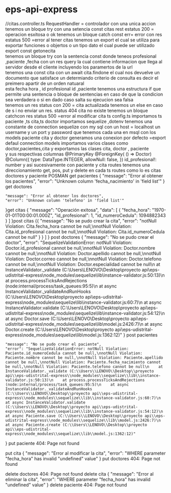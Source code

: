 # eps-api-express
//citas.controller.ts 
RequestHandler = controlador con una unica accion 
tenemos un bloque  try con una setencia
  const citas 
rest estatus 200 = operacion esxitosa o ok 
tenemos un bloque catch
const err= error 
 con  res estatus 500 =error al tener citas 
tenemos un export   el cual se utiliza para exportar funciones o objertos  o un tipo dato el cual puede ser utilizado 
export const getonecita  
tenemos un bloque try con la sentencia  const donde teneos profesional ,paciente ,fecha con un res query la cual contiene informacion que llega al servidor desde el cliente incluyendo los paramertos de la url  
tenemos una const cita con un await  cita.findone el cual nos devuelve un documento que satisface un determiando criterio de consulta  es decir el preimero apartir de un orden natuaral  
esta fecha hora , id profesional  id ,paciente 
tenemos una estructura if que permite una sentencia o  bloque de sentencias en caso de que la condicion sea verdadera o si en dado caso salta su ejecucion sea falsa   
tenemos un res status con 200 = cita actualizada 
tenemos un else en caso de s i no enviar un res. status 404 cita no existe 
tenemos un bloque  catchcon res status 500 =error al modificar cita 
ts config.ts
importamos ts paciente ,ts cita,ts doctor 
importamos sequelize ,dotenv
tenemos una constante de connection  sequelize  con my sql  con un host = localhost un username y un port y password que tenemos cada una en msql 
con los models paciente cita y doctor 
generamos  una conexion por defecto =export defaul connection
models 
importamos varios clases como doctor,pacientes,cita 
y exportamos las clases cita, doctor , paciente  
y sus respectivas columnas
 @PrimaryKey
  @ForeignKey( () => Doctor)
  @Column({
    type: DataType.INTEGER,
    allowNull: false,
  })
  id_profesional!: number
y asi sucesivamente con paciente y cita 
routes 
tenemos una direccionamiento  get, pos, put y delete   en cada ts routes como lo es citas doctores y paciente 
POSMAN
get pacientes 
{
    "message": "Error al obtener los pacientes",
    "error": "Unknown column 'fecha_nacimiento' in 'field list'"
}
get doctores 

    "message": "Error al obtener los doctores",
    "error": "Unknown column 'telefono' in 'field list'"
}get citas
{
    "message": "Operación exitosa",
    "data": [
        {
            "fecha_hora": "1970-01-01T00:00:01.000Z",
            "id_profesional": 1,
            "id_numeroCedula": 1094882343
        }
    ]
}post citas 
{{
    "message": "No se pudo crear la cita",
    "error": "notNull Violation: Cita.fecha_hora cannot be null,\nnotNull Violation: Cita.id_profesional cannot be null,\nnotNull Violation: Cita.id_numeroCedula cannot be null"
}
        }
    ]
}
post doctores
{
    "message": "No se pudo crear el doctor",
    "error": "SequelizeValidationError: notNull Violation: Doctor.id_profesional cannot be null,\nnotNull Violation: Doctor.nombre cannot be null,\nnotNull Violation: Doctor.apellido cannot be null,\nnotNull Violation: Doctor.correo cannot be null,\nnotNull Violation: Doctor.telefono cannot be null,\nnotNull Violation: Doctor.especialidad cannot be null\n    at InstanceValidator._validate (C:\\Users\\LENOVO\\Desktop\\proyecto api\\eps-udistrital-express\\node_modules\\sequelize\\lib\\instance-validator.js:50:13)\n    at process.processTicksAndRejections (node:internal/process/task_queues:95:5)\n    at async InstanceValidator._validateAndRunHooks (C:\\Users\\LENOVO\\Desktop\\proyecto api\\eps-udistrital-express\\node_modules\\sequelize\\lib\\instance-validator.js:60:7)\n    at async InstanceValidator.validate (C:\\Users\\LENOVO\\Desktop\\proyecto api\\eps-udistrital-express\\node_modules\\sequelize\\lib\\instance-validator.js:54:12)\n    at async Doctor.save (C:\\Users\\LENOVO\\Desktop\\proyecto api\\eps-udistrital-express\\node_modules\\sequelize\\lib\\model.js:2426:7)\n    at async Doctor.create (C:\\Users\\LENOVO\\Desktop\\proyecto api\\eps-udistrital-express\\node_modules\\sequelize\\lib\\model.js:1362:12)"
}
post pacientes

    "message": "No se pudo crear el paciente",
    "error": "SequelizeValidationError: notNull Violation: Paciente.id_numeroCedula cannot be null,\nnotNull Violation: Paciente.nombre cannot be null,\nnotNull Violation: Paciente.apellido cannot be null,\nnotNull Violation: Paciente.fecha_nacimiento cannot be null,\nnotNull Violation: Paciente.telefono cannot be null\n    at InstanceValidator._validate (C:\\Users\\LENOVO\\Desktop\\proyecto api\\eps-udistrital-express\\node_modules\\sequelize\\lib\\instance-validator.js:50:13)\n    at process.processTicksAndRejections (node:internal/process/task_queues:95:5)\n    at async InstanceValidator._validateAndRunHooks (C:\\Users\\LENOVO\\Desktop\\proyecto api\\eps-udistrital-express\\node_modules\\sequelize\\lib\\instance-validator.js:60:7)\n    at async InstanceValidator.validate (C:\\Users\\LENOVO\\Desktop\\proyecto api\\eps-udistrital-express\\node_modules\\sequelize\\lib\\instance-validator.js:54:12)\n    at async Paciente.save (C:\\Users\\LENOVO\\Desktop\\proyecto api\\eps-udistrital-express\\node_modules\\sequelize\\lib\\model.js:2426:7)\n    at async Paciente.create (C:\\Users\\LENOVO\\Desktop\\proyecto api\\eps-udistrital-express\\node_modules\\sequelize\\lib\\model.js:1362:12)"
}
put paciente 
404: Page not found

put cita 
{
    "message": "Error al modificar la cita",
    "error": "WHERE parameter \"fecha_hora\" has invalid \"undefined\" value"
}
put doctores 
404: Page not found

delete doctores
404: Page not found
delete cita 
{
    "message": "Error al eliminar la cita",
    "error": "WHERE parameter \"fecha_hora\" has invalid \"undefined\" value"
}
delete paciente 
404: Page not found

